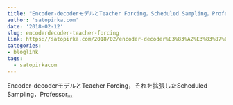 ```yaml
---
title: "Encoder-decoderモデルとTeacher Forcing，Scheduled Sampling，Professor Forcing"
author: 'satopirka.com'
date: '2018-02-12'
slug: encoderdecoder-teacher-forcing
link: https://satopirka.com/2018/02/encoder-decoder%E3%83%A2%E3%83%87%E3%83%AB%E3%81%A8teacher-forcingscheduled-samplingprofessor-forcing/
categories:
- bloglink
tags:
  - satopirkacom
---
```


Encoder-decoderモデルとTeacher Forcing，それを拡張したScheduled Sampling，Professor[... <i class="fas fa-external-link-alt"></i>](https://satopirka.com/2018/02/encoder-decoder%E3%83%A2%E3%83%87%E3%83%AB%E3%81%A8teacher-forcingscheduled-samplingprofessor-forcing/)

